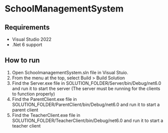 # SchoolManagementSystem

## Requirements

- Visual Studio 2022
- .Net 6 support

## How to run

1. Open SchoolmanagementSystem.sln file in Visual Stuio.
2. From the menu at the top, select Build > Build Solution
3. Find the Server.exe file in SOLUTION_FOLDER/Server/bin/Debug/net6.0 and run it to start the server (The server must be running for the clients to function properly)
4. Find the ParentClient.exe file in SOLUTION_FOLDER/ParentClient/bin/Debug/net6.0 and run it to start a parent client
5. Find the TeacherClient.exe file in SOLUTION_FOLDER/TeacherClient/bin/Debug/net6.0 and run it to start a teacher client
